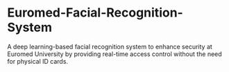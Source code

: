 # Euromed-Facial-Recognition-System
A deep learning-based facial recognition system to enhance security at Euromed University by providing real-time access control without the need for physical ID cards.
